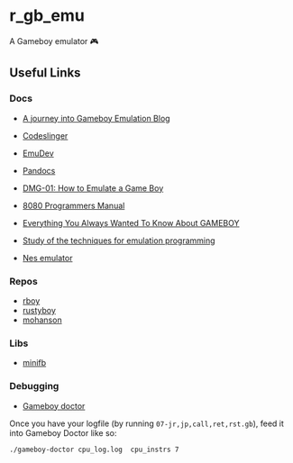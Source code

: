 # r_gb_emu

A Gameboy emulator 🎮

## Useful Links
### Docs
- [A journey into Gameboy Emulation Blog](https://robertovaccari.com/blog/2020_09_26_gameboy/)
- [Codeslinger](http://www.codeslinger.co.uk/pages/projects/gameboy/lcd.html)
- [EmuDev](https://emudev.de/gameboy-emulator/%e2%af%88-ppu-rgb-arrays-and-sdl/)
- [Pandocs](https://gbdev.io/pandocs/CPU_Instruction_Set.html#8-bit-load-instructions)
- [DMG-01: How to Emulate a Game Boy](https://rylev.github.io/DMG-01/public/book/introduction.html)
- [8080 Programmers Manual](https://altairclone.com/downloads/manuals/8080%20Programmers%20Manual.pdf)

- [Everything You Always Wanted To Know About GAMEBOY](https://www.devrs.com/gb/files/gbspec.txt)
- [Study of the techniques for emulation 
programming](http://www.codeslinger.co.uk/files/emu.pdf)

- [Nes emulator](https://bugzmanov.github.io/nes_ebook/chapter_2.html)

### Repos
- [rboy](https://github.com/mvdnes/rboy/tree/master)
- [rustyboy](https://github.com/daveallie/rustyboy)
- [mohanson](https://github.com/mohanson/gameboy)

### Libs
- [minifb](https://crates.io/crates/minifb)


### Debugging
- [Gameboy doctor](https://github.com/robert/gameboy-doctor?tab=readme-ov-file)

Once you have your logfile (by running `07-jr,jp,call,ret,rst.gb`), feed it into Gameboy Doctor like so:

```bash
./gameboy-doctor cpu_log.log  cpu_instrs 7
```